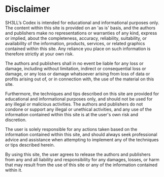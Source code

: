 # Disclaimer
  
SH3LL’s Codex is intended for educational and informational purposes only. The content within this site is provided on an 'as is' basis, and the authors and publishers make no representations or warranties of any kind, express or implied, about the completeness, accuracy, reliability, suitability, or availability of the information, products, services, or related graphics contained within this site. Any reliance you place on such information is therefore strictly at your own risk.

The authors and publishers shall in no event be liable for any loss or damage, including without limitation, indirect or consequential loss or damage, or any loss or damage whatsoever arising from loss of data or profits arising out of, or in connection with, the use of the material on this site.

Furthermore, the techniques and tips described on this site are provided for educational and informational purposes only, and should not be used for any illegal or malicious activities. The authors and publishers do not condone or support any illegal or unethical activities, and any use of the information contained within this site is at the user's own risk and discretion.

The user is solely responsible for any actions taken based on the information contained within this site, and should always seek professional advice and assistance when attempting to implement any of the techniques or tips described herein.

By using this site, the user agrees to release the authors and publishers from any and all liability and responsibility for any damages, losses, or harm that may result from the use of this site or any of the information contained within it.